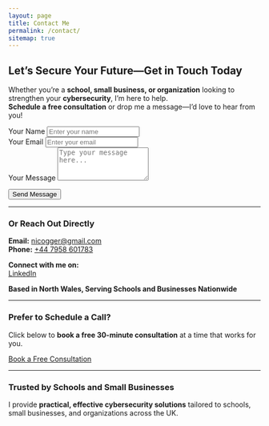 ```yaml
---
layout: page
title: Contact Me
permalink: /contact/
sitemap: true
---
```



## Let’s Secure Your Future—Get in Touch Today  

Whether you’re a **school, small business, or organization** looking to strengthen your **cybersecurity**, I’m here to help.  
**Schedule a free consultation** or drop me a message—I’d love to hear from you!

<form action="https://formspree.io/f/xldgyqkp" method="POST" class="needs-validation">
  
  <div class="form-group">
    <label for="name">Your Name</label>
    <input type="text" class="form-control" id="name" name="name" placeholder="Enter your name" required>
  </div>

  <div class="form-group">
    <label for="email">Your Email</label>
    <input type="email" class="form-control" id="email" name="email" placeholder="Enter your email" required>
  </div>

  <div class="form-group">
    <label for="message">Your Message</label>
    <textarea class="form-control" id="message" name="message" rows="4" placeholder="Type your message here..." required></textarea>
  </div>

  <!-- Honeypot field (hidden to users, catches bots) -->
  <input type="text" name="_gotcha" style="display:none;">

  <!-- Optional: Custom Redirect after submission -->
  <input type="hidden" name="_next" value="https://yourwebsite.com/thank-you">

  <button type="submit" class="btn btn-primary">Send Message</button>
</form>

---

### Or Reach Out Directly  
**Email:** [nicogger@gmail.com](mailto:nicogger@gmail.com)  
**Phone:** [+44 7958 601783](tel:+447958601783)  

**Connect with me on:**  
<a href="https://www.linkedin.com/in/nick-cogger/" target="_blank" rel="noopener">
  <i class="icon-linkedin2"></i> LinkedIn
</a>

**Based in North Wales, Serving Schools and Businesses Nationwide**  

---

### Prefer to Schedule a Call?  
Click below to **book a free 30-minute consultation** at a time that works for you.

<a href="YOUR_BOOKING_LINK" class="btn btn-success">Book a Free Consultation</a>

---

### Trusted by Schools and Small Businesses  
I provide **practical, effective cybersecurity solutions** tailored to schools, small businesses, and organizations across the UK.
